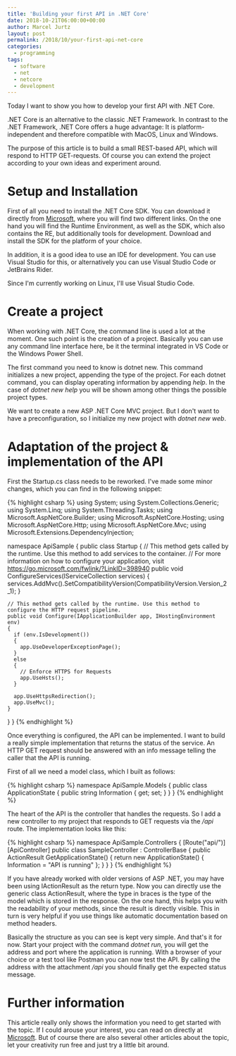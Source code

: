 ```yaml
---
title: 'Building your first API in .NET Core'
date: 2018-10-21T06:00:00+00:00
author: Marcel Jurtz
layout: post
permalink: /2018/10/your-first-api-net-core
categories:
  - programming
tags:
  - software
  - net
  - netcore
  - development
---
```


Today I want to show you how to develop your first API with .NET Core.  

.NET Core is an alternative to the classic .NET Framework. In contrast to the .NET Framework, .NET Core offers a huge advantage: It is platform-independent and therefore compatible with MacOS, Linux and Windows.

The purpose of this article is to build a small REST-based API, which will respond to HTTP GET-requests. Of course you can extend the project according to your own ideas and experiment around.

# Setup and Installation

First of all you need to install the .NET Core SDK. You can download it directly from [Microsoft](https://www.microsoft.com/net/download), where you will find two different links. On the one hand you will find the Runtime Environment, as well as the SDK, which also contains the RE, but additionally tools for development. Download and install the SDK for the platform of your choice.

In addition, it is a good idea to use an IDE for development. You can use Visual Studio for this, or alternatively you can use Visual Studio Code or JetBrains Rider.

Since I'm currently working on Linux, I'll use Visual Studio Code.

# Create a project  

When working with .NET Core, the command line is used a lot at the moment. One such point is the creation of a project. Basically you can use any command line interface here, be it the terminal integrated in VS Code or the Windows Power Shell.  

The first command you need to know is dotnet new.  This command initializes a new project, appending the type of the project. For each dotnet command, you can display operating information by appending *help*. In the case of *dotnet new help* you will be shown among other things the possible project types.  

We want to create a new ASP .NET Core MVC project. But I don't want to have a preconfiguration, so I initialize my new project with *dotnet new web*.

# Adaptation of the project & implementation of the API

First the Startup.cs class needs to be reworked. I've made some minor changes, which you can find in the following snippet:  

{% highlight csharp %} 
using System; 
using System.Collections.Generic; 
using System.Linq; 
using System.Threading.Tasks; 
using Microsoft.AspNetCore.Builder; 
using Microsoft.AspNetCore.Hosting; 
using Microsoft.AspNetCore.Http; 
using Microsoft.AspNetCore.Mvc; 
using Microsoft.Extensions.DependencyInjection; 

namespace ApiSample 
{ 
  public class Startup 
  { 
    // This method gets called by the runtime. Use this method to add services to the container. 
    // For more information on how to configure your application, visit https://go.microsoft.com/fwlink/?LinkID=398940 
    public void ConfigureServices(IServiceCollection services) 
    {
      services.AddMvc().SetCompatibilityVersion(CompatibilityVersion.Version_2_1);
    } 

    // This method gets called by the runtime. Use this method to configure the HTTP request pipeline.
    public void Configure(IApplicationBuilder app, IHostingEnvironment env) 
    {
      if (env.IsDevelopment()) 
      { 
        app.UseDeveloperExceptionPage(); 
      } 
      else 
      { 
        // Enforce HTTPS for Requests 
        app.UseHsts(); 
      } 

      app.UseHttpsRedirection(); 
      app.UseMvc(); 
    } 
  } 
}
{% endhighlight %} 

Once everything is configured, the API can be implemented. I want to build a really simple implementation that returns the status of the service. An HTTP GET request should be answered with an info message telling the caller that the API is running.  

First of all we need a model class, which I built as follows:  

{% highlight csharp %} 
namespace ApiSample.Models 
{ 
  public class ApplicationState 
  { 
    public string Information { get; set; } 
  } 
} 
{% endhighlight %} 

The heart of the API is the controller that handles the requests. So I add a new controller to my project that responds to GET requests via the */api* route. The implementation looks like this:  

{% highlight csharp %}
namespace ApiSample.Controllers 
{ 
  [Route("api/")] 
  [ApiController] 
  public class SampleController : ControllerBase 
  { 
    public ActionResult<ApplicationState> GetApplicationState() 
    { 
      return new ApplicationState() { Information = "API is running" }; 
    } 
  } 
} 
{% endhighlight %} 

If you have already worked with older versions of ASP .NET, you may have been using IActionResult as the return type. Now you can directly use the generic class ActionResult, where the type in braces is the type of the model which is stored in the response. On the one hand, this helps you with the readability of your methods, since the result is directly visible. This in turn is very helpful if you use things like automatic documentation based on method headers.

Basically the structure as you can see is kept very simple. And that's it for now. Start your project with the command *dotnet run*, you will get the address and port where the application is running. With a browser of your choice or a test tool like Postman you can now test the API. By calling the address with the attachment */api* you should finally get the expected status message.

# Further information

This article really only shows the information you need to get started with the topic. If I could arouse your interest, you can read on directly at [Microsoft](https://docs.microsoft.com/en-us/aspnet/core/?view=aspnetcore-2.1). But of course there are also several other articles about the topic, let your creativity run free and just try a little bit around. 